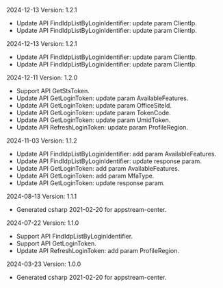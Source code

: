 2024-12-13 Version: 1.2.1
- Update API FindIdpListByLoginIdentifier: update param ClientIp.
- Update API FindIdpListByLoginIdentifier: update param ClientIp.


2024-12-13 Version: 1.2.1
- Update API FindIdpListByLoginIdentifier: update param ClientIp.
- Update API FindIdpListByLoginIdentifier: update param ClientIp.


2024-12-11 Version: 1.2.0
- Support API GetStsToken.
- Update API GetLoginToken: update param AvailableFeatures.
- Update API GetLoginToken: update param OfficeSiteId.
- Update API GetLoginToken: update param TokenCode.
- Update API GetLoginToken: update param UmidToken.
- Update API RefreshLoginToken: update param ProfileRegion.


2024-11-03 Version: 1.1.2
- Update API FindIdpListByLoginIdentifier: add param AvailableFeatures.
- Update API FindIdpListByLoginIdentifier: update response param.
- Update API GetLoginToken: add param AvailableFeatures.
- Update API GetLoginToken: add param MfaType.
- Update API GetLoginToken: update response param.


2024-08-13 Version: 1.1.1
- Generated csharp 2021-02-20 for appstream-center.

2024-07-22 Version: 1.1.0
- Support API FindIdpListByLoginIdentifier.
- Support API GetLoginToken.
- Update API RefreshLoginToken: add param ProfileRegion.


2024-03-23 Version: 1.0.0
- Generated csharp 2021-02-20 for appstream-center.


